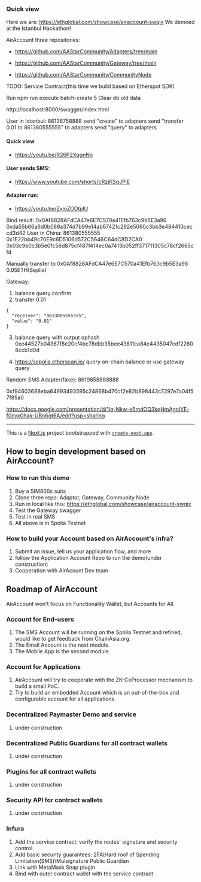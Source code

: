 ### Quick view
Here we are:
https://ethglobal.com/showcase/airaccount-swqix
We demoed at the Istanbul Hackathon!

 AirAccount three repositories:
 
 + https://github.com/AAStarCommunity/Adapters/tree/main
 
 + https://github.com/AAStarCommunity/Gateway/tree/main
 
 + https://github.com/AAStarCommunity/CommunityNode
 
 TODO:
 Service Contract(this time we build based on Etherspot SDK)

Run 
npm run execute batch-create 5
Clear db old data

http://localhost:8000/swagger/index.html

User in Istanbul: 86136758888 
send "create" to adapters
send "transfer 0.01 to 861380555555" to adapters
send "query" to adapters

#### Quick view
+ https://youtu.be/R26P2XqgnNo

#### User sends SMS:

+ https://www.youtube.com/shorts/cRzjKSqJPiE

#### Adapter run:

+ https://youtu.be/ZxjoZODtplU


Bind result:
0x0Af8828AFdCA47e6E7C570a41Efb763c9b5E3a96
0xda55b66a6d0b089a374d7b99e14ab67421c292e5060c3bb3e484410ceccd3d42
User in China: 861380555555 0x1E22bb49c70E9c6D5106d572C5646C64dC8D2CA0
0x03c9e0c3b5e0fc56d875cf487f414ec0a7413b052ff371711305c78cf2665cfd

Manually transfer to 0x0Af8828AFdCA47e6E7C570a41Efb763c9b5E3a96 0.05ETH(Seplia)

Gateway: 
1. balance query confirm
2. transfer 0.01 
```
{
  "receiver": "8613805555555",
  "value": "0.01"
}
```
3. balance query with output ophash
0xe44527b04387f8e20cf4bc78dbb35bee43811ca84c4435047cdf22608ccb1d0d

4. https://sepolia.etherscan.io/
query on-chain balance 
or
use gateway query


Random SMS Adapter(fake): 8619858888888

0xf94603688eba64993493595c24868b470cf2e82b898443c7297e7a04f57f85a0

https://docs.google.com/presentation/d/1Iq-Nkw-e5mdOQ3kqHmAgnlYE-f0cyx0hak-UBn6gt6A/edit?usp=sharing


----------


This is a [Next.js](https://nextjs.org/) project bootstrapped with [`create-next-app`](https://github.com/vercel/next.js/tree/canary/packages/create-next-app).

## How to begin development based on AirAccount?

### How to run this demo
1. Buy a SIM800c suits
2. Clone three repo: Adaptor, Gateway, Community Node
3. Run in local like this: https://ethglobal.com/showcase/airaccount-swqix
4. Test the Gateway swagger
5. Test in real SMS
6. All above is in Spolia Testnet

### How to build your Account based on AirAccount's infra?
1. Submit an issue, tell us your application flow, and more
2. follow the Application Account Repo to run the demo(under construction)
3. Cooperation with AirAcount Dev team

## Roadmap of AirAccount

AirAccount won't focus on Functionality Wallet, but Accounts for All.

### Account for End-users
1. The SMS Account will be running on the Spolia Testnet and refined, would like to get feedback from ChainAsia.org.
2. The Email Account is the next module.
3. The Mobile App is the second module.


### Account for Applications
1. AirAccount will try to cooperate with the ZK-CoProcessor mechanism to build a small PoC.
2. Try to build an embedded Account which is an out-of-the-box and configurable account for all applications.


### Decentralized Paymaster Demo and service
1. under construction

### Decentralized Public Guardians for all contract wallets
1. under construction

### Plugins for all contract wallets
1. under construction

### Security API for contract wallets
1. under construction

### Infura
1. Add the service contract: verify the nodes' signature and security control.
2. Add basic security guarantees: 2FA\Hard roof of Spending Limitation(SMS)\Mulsignature Public Guardian
3. Link with MetaMask Snap plugin
4. Bind with outer contract wallet with the service contract

